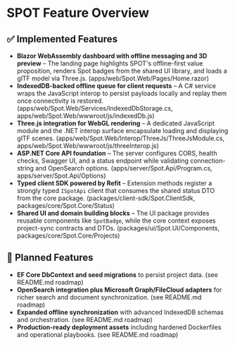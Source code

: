 # SPOT Feature Overview

## ✅ Implemented Features

- **Blazor WebAssembly dashboard with offline messaging and 3D preview** – The landing page highlights SPOT's offline-first value proposition, renders Spot badges from the shared UI library, and loads a glTF model via Three.js. (apps/web/Spot.Web/Pages/Home.razor)
- **IndexedDB-backed offline queue for client requests** – A C# service wraps the JavaScript interop to persist payloads locally and replay them once connectivity is restored. (apps/web/Spot.Web/Services/IndexedDbStorage.cs, apps/web/Spot.Web/wwwroot/js/indexedDb.js)
- **Three.js integration for WebGL rendering** – A dedicated JavaScript module and the .NET interop surface encapsulate loading and displaying glTF scenes. (apps/web/Spot.Web/Interop/ThreeJs/ThreeJsModule.cs, apps/web/Spot.Web/wwwroot/js/threeInterop.js)
- **ASP.NET Core API foundation** – The server configures CORS, health checks, Swagger UI, and a status endpoint while validating connection-string and OpenSearch options. (apps/server/Spot.Api/Program.cs, apps/server/Spot.Api/Options)
- **Typed client SDK powered by Refit** – Extension methods register a strongly typed `ISpotApi` client that consumes the shared status DTO from the core package. (packages/client-sdk/Spot.ClientSdk, packages/core/Spot.Core/Status)
- **Shared UI and domain building blocks** – The UI package provides reusable components like `SpotBadge`, while the core context exposes project-sync contracts and DTOs. (packages/ui/Spot.UI/Components, packages/core/Spot.Core/Projects)

## 🚧 Planned Features

- **EF Core DbContext and seed migrations** to persist project data. (see README.md roadmap)
- **OpenSearch integration plus Microsoft Graph/FileCloud adapters** for richer search and document synchronization. (see README.md roadmap)
- **Expanded offline synchronization** with advanced IndexedDB schemas and orchestration. (see README.md roadmap)
- **Production-ready deployment assets** including hardened Dockerfiles and operational playbooks. (see README.md roadmap)
